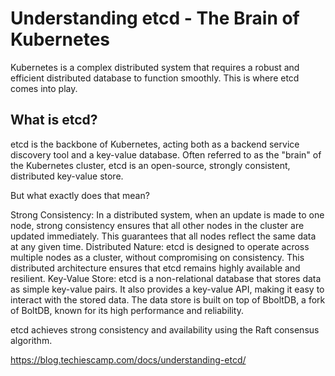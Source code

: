 # Understanding etcd - The Brain of Kubernetes

Kubernetes is a complex distributed system that requires a robust and efficient distributed database to function smoothly. This is where etcd comes into play.

## What is etcd?

etcd is the backbone of Kubernetes, acting both as a backend service discovery tool and a key-value database. Often referred to as the "brain" of the Kubernetes cluster, etcd is an open-source, strongly consistent, distributed key-value store.

But what exactly does that mean?

Strong Consistency: In a distributed system, when an update is made to one node, strong consistency ensures that all other nodes in the cluster are updated immediately. This guarantees that all nodes reflect the same data at any given time.
Distributed Nature: etcd is designed to operate across multiple nodes as a cluster, without compromising on consistency. This distributed architecture ensures that etcd remains highly available and resilient.
Key-Value Store: etcd is a non-relational database that stores data as simple key-value pairs. It also provides a key-value API, making it easy to interact with the stored data. The data store is built on top of BboltDB, a fork of BoltDB, known for its high performance and reliability.

etcd achieves strong consistency and availability using the Raft consensus algorithm.



https://blog.techiescamp.com/docs/understanding-etcd/